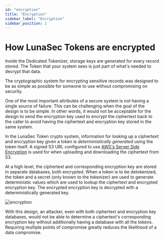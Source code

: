 ```yaml
---
id: "encryption"
title: "Encryption"
sidebar_label: "Encryption"
sidebar_position: 2
---
```

<!--
  ~ Copyright by LunaSec (owned by Refinery Labs, Inc)
  ~
  ~ Licensed under the Creative Commons Attribution-ShareAlike 4.0 International
  ~ (the "License"); you may not use this file except in compliance with the
  ~ License. You may obtain a copy of the License at
  ~
  ~ https://creativecommons.org/licenses/by-sa/4.0/legalcode
  ~
  ~ See the License for the specific language governing permissions and
  ~ limitations under the License.
  ~
-->
# How LunaSec Tokens are encrypted

Inside the Dedicated Tokenizer, storage keys are generated for every record stored.  The Token that your system sees is just
part of what's needed to decrypt that data.

The cryptographic system for encrypting sensitive records was designed to be as simple as possible for someone to use without compromising
on security.

One of the most important attributes of a secure system is not having a single source of failure. This can be challenging when 
the goal of the design is to be simple. In other words, it would not be acceptable for the design to send the encryption key used to 
encrypt the ciphertext back to the caller to avoid having the ciphertext and encryption key stored in the same system.

In the LunaSec Token crypto system, information for looking up a ciphertext and encryption key given a token is _deterministically generated_ using the token itself. 
A signed S3 URL configured to use [AWS's Server Side Encryption](https://docs.aws.amazon.com/AmazonS3/latest/userguide/ServerSideEncryptionCustomerKeys.html) is used
for when uploading and downloading the ciphertext from S3.

At a high level, the ciphertext and corresponding encryption key are stored in separate databases, both encrypted.
When a token is to be detokenized, the token and a secret (only known to the tokenizer) are used to generate deterministic
values which are used to lookup the ciphertext and encrypted encryption key. The encrypted encryption key is decrypted with
a deterministically generated key.

![encryption](/img/encryption.svg)

With this design, an attacker, even with both ciphertext and encryption key databases, would not be able to determine a
ciphertext's corresponding encryption key without additionally having a database with all the tokens. Requiring multiple
points of compromise greatly reduces the likelihood of a data compromise.
